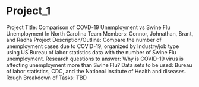 # Project_1

Project Title: Comparison of COVD-19 Unemployment vs Swine Flu Unemployment In North Carolina
Team Members: Connor, Johnathan, Brant, and Radha
Project Description/Outline: Compare the number of unemployment cases due to COVID-19, organized by Industry/job type using US Bureau of labor statistics data with the number of Swine Flu unemployment.
Research questions to answer: Why is COVID-19 virus is affecting unemployment more than Swine Flu?
Data sets to be used: Bureau of labor statistics, CDC, and the National Institute of Health and diseases.
Rough Breakdown of Tasks: TBD


